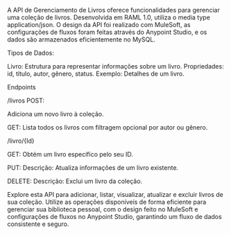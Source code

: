 A API de Gerenciamento de Livros oferece funcionalidades para gerenciar uma coleção de livros. Desenvolvida em RAML 1.0, utiliza o media type application/json. O design da API foi realizado com MuleSoft, as configurações de fluxos foram feitas através do Anypoint Studio, e os dados são armazenados eficientemente no MySQL.

Tipos de Dados:

Livro:
Estrutura para representar informações sobre um livro.
Propriedades: id, título, autor, gênero, status.
Exemplo: Detalhes de um livro.

Endpoints

/livros
POST:

Adiciona um novo livro à coleção.

GET:
Lista todos os livros com filtragem opcional por autor ou gênero.

/livro/{Id}

GET:
Obtém um livro específico pelo seu ID.

PUT:
Descrição: Atualiza informações de um livro existente.

DELETE:
Descrição: Exclui um livro da coleção.

Explore esta API para adicionar, listar, visualizar, atualizar e excluir livros de sua coleção. Utilize as operações disponíveis de forma eficiente para gerenciar sua biblioteca pessoal, com o design feito no MuleSoft e configurações de fluxos no Anypoint Studio, garantindo um fluxo de dados consistente e seguro.





